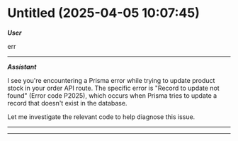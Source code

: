 <!-- Generated by SpecStory -->

# Untitled (2025-04-05 10:07:45)

_**User**_

err

---

_**Assistant**_

I see you're encountering a Prisma error while trying to update product stock in your order API route. The specific error is "Record to update not found" (Error code P2025), which occurs when Prisma tries to update a record that doesn't exist in the database.

Let me investigate the relevant code to help diagnose this issue.

---



---


